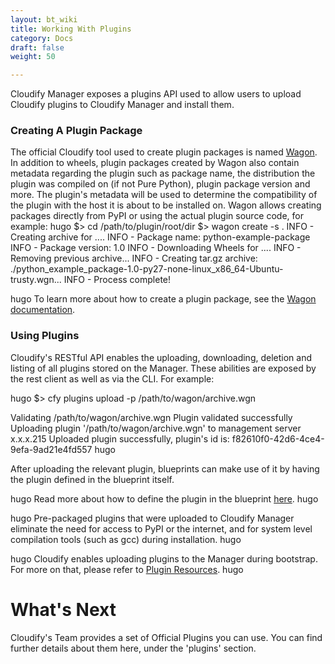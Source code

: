 ```yaml
---
layout: bt_wiki
title: Working With Plugins
category: Docs
draft: false
weight: 50

---
```


Cloudify Manager exposes a plugins API used to allow users to upload Cloudify plugins to Cloudify Manager and install them.

### Creating A Plugin Package

The official Cloudify tool used to create plugin packages is named [Wagon](https://github.com/cloudify-cosmo/wagon). In addition to wheels, plugin packages created by Wagon also contain metadata regarding the plugin such as package name, the distribution the plugin was compiled on (if not Pure Python), plugin package version and more.
The plugin's metadata will be used to determine the compatibility of the plugin with the host it is about to be installed on. Wagon allows creating packages directly from PyPI or using the actual plugin source code, for example:
hugo
$> cd /path/to/plugin/root/dir
$> wagon create -s .
   INFO - Creating archive for ....
   INFO - Package name: python-example-package
   INFO - Package version: 1.0
   INFO - Downloading Wheels for ....
   INFO - Removing previous archive...
   INFO - Creating tar.gz archive: ./python_example_package-1.0-py27-none-linux_x86_64-Ubuntu-trusty.wgn...
   INFO - Process complete!

hugo
To learn more about how to create a plugin package, see the [Wagon documentation](https://github.com/cloudify-cosmo/wagon).

### Using Plugins

Cloudify's RESTful API enables the uploading, downloading, deletion and listing of all plugins stored on the Manager. These abilities are exposed by the rest client as well as via the CLI. For example:

hugo
$> cfy plugins upload -p /path/to/wagon/archive.wgn

   Validating /path/to/wagon/archive.wgn
   Plugin validated successfully
   Uploading plugin '/path/to/wagon/archive.wgn' to management server x.x.x.215
   Uploaded plugin successfully, plugin's id is: f82610f0-42d6-4ce4-9efa-9ad21e4fd557
hugo

After uploading the relevant plugin, blueprints can make use of it by having the plugin defined in the blueprint itself.


hugo
Read more about how to define the plugin in the blueprint [here](hugo).
hugo

hugo
Pre-packaged plugins that were uploaded to Cloudify Manager eliminate the need for access to PyPI or the internet, and for system level compilation tools (such as gcc) during installation.
hugo

hugo
Cloudify enables uploading plugins to the Manager during bootstrap. For more on that, please refer to [Plugin Resources](hugo#plugin-resources).
hugo

# What's Next

Cloudify's Team provides a set of Official Plugins you can use. You can find further details about them here, under the 'plugins' section.